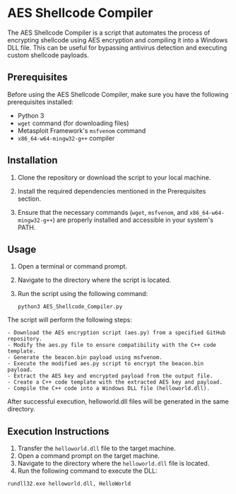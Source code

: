 # AES Shellcode Compiler

The AES Shellcode Compiler is a script that automates the process of encrypting shellcode using AES encryption and compiling it into a Windows DLL file. This can be useful for bypassing antivirus detection and executing custom shellcode payloads.

## Prerequisites

Before using the AES Shellcode Compiler, make sure you have the following prerequisites installed:

- Python 3
- `wget` command (for downloading files)
- Metasploit Framework's `msfvenom` command
- `x86_64-w64-mingw32-g++` compiler

## Installation

1. Clone the repository or download the script to your local machine.

2. Install the required dependencies mentioned in the Prerequisites section.

3. Ensure that the necessary commands (`wget`, `msfvenom`, and `x86_64-w64-mingw32-g++`) are properly installed and accessible in your system's PATH.

## Usage

1. Open a terminal or command prompt.

2. Navigate to the directory where the script is located.

3. Run the script using the following command:

   ```shell
   python3 AES_Shellcode_Compiler.py

The script will perform the following steps:

    - Download the AES encryption script (aes.py) from a specified GitHub repository.
    - Modify the aes.py file to ensure compatibility with the C++ code template.
    - Generate the beacon.bin payload using msfvenom.
    - Execute the modified aes.py script to encrypt the beacon.bin payload.
    - Extract the AES key and encrypted payload from the output file.
    - Create a C++ code template with the extracted AES key and payload.
    - Compile the C++ code into a Windows DLL file (helloworld.dll).

After successful execution, helloworld.dll files will be generated in the same directory.


## Execution Instructions

1. Transfer the `helloworld.dll` file to the target machine.
2. Open a command prompt on the target machine.
3. Navigate to the directory where the `helloworld.dll` file is located.
4. Run the following command to execute the DLL:

```shell
rundll32.exe helloworld.dll, HelloWorld
